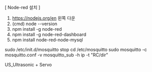 [ Node-red 설치 ]
1. https://nodejs.org/en 왼쪽 다운
2. (cmd) node --version
3. npm install -g node-red
4. npm install -g node-red-dashboard
5. npm install node-red-node-mysql

sudo /etc/init.d/mosquitto stop
cd /etc/mosquitto
sudo mosquitto -c mosquitto.conf -v
mosquitto_sub -h ip -t "RC/dir"

US_Ultrasonic + Servo
